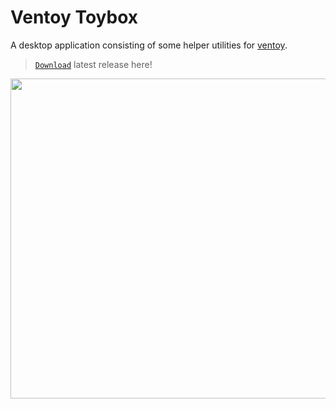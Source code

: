 # Ventoy Toybox

A desktop application consisting of some helper utilities for [ventoy](https://github.com/ventoy/Ventoy).

> [`Download`](https://github.com/nozwock/ventoy-toybox/releases/latest) latest release here!
​

<img src="https://user-images.githubusercontent.com/57829219/198823849-7da17229-2c6c-4d57-a745-0b6ec48db12a.png" width="512">
<!-- <img src="https://user-images.githubusercontent.com/57829219/195810407-7c3474c4-56c8-42b7-b9d2-b6f06571a6c0.png" width="512"> -->
​